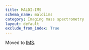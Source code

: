 ```yaml
---
title: MALDI-IMS
schema_name: maldiims
category: Imaging mass spectrometry
layout: default
exclude_from_index: True
---
```


Moved to [IMS](../ims/).